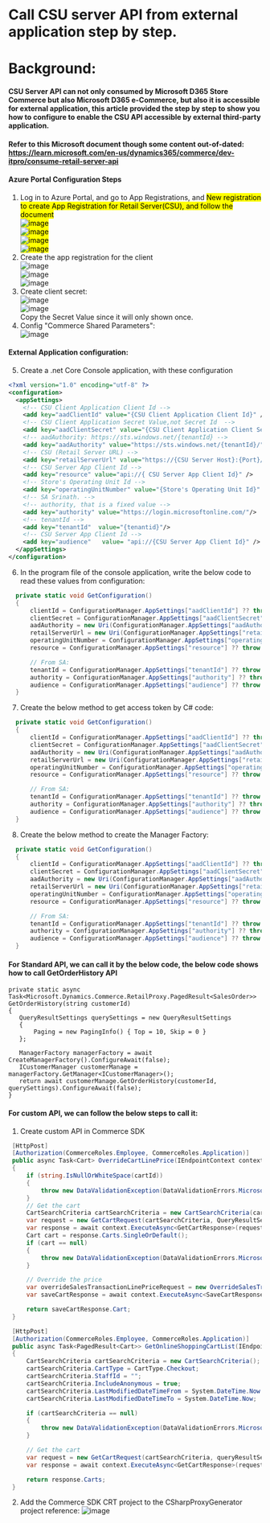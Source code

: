 # Call CSU server API from external application step by step.
# Background: 
#### CSU Server API can not only consumed by Microsoft D365 Store Commerce but also Microsoft D365 e-Commerce, but also it is accessible for external application,  this article provided the step by step to show you how to configure to enable the CSU API accessible by external third-party application.
#### Refer to this Microsoft document though some content out-of-dated: https://learn.microsoft.com/en-us/dynamics365/commerce/dev-itpro/consume-retail-server-api

#### Azure Portal Configuration Steps
1. Log in to Azure Portal, and go to App Registrations, and <mark>New registration<Mark> to create App Registration for Retail Server(CSU), and follow the document <br/>
   ![image](https://github.com/user-attachments/assets/e56d679c-9cd1-446f-8820-26e5aae30dae) <br/>
   ![image](https://github.com/user-attachments/assets/2e7f6282-af38-411b-b63a-5a8deacb53bf) <br/>
   ![image](https://github.com/user-attachments/assets/af619599-f194-4e58-932a-8a35eb52a625)  <br/>
   ![image](https://github.com/user-attachments/assets/e48384db-1bc1-4130-bc4b-50dc89370c9b)
2. Create the app registration for the client<br/>
   ![image](https://github.com/user-attachments/assets/0fd878a9-ae19-4498-81de-31567e583462)<br/>
   ![image](https://github.com/user-attachments/assets/432c7f55-6c6c-4f71-98a2-95a4d3f6c280)<br/>
   ![image](https://github.com/user-attachments/assets/b8b54399-1203-4813-9350-aa8c5d9143e9)<br/>
3. Create client secret:<br/>
   ![image](https://github.com/user-attachments/assets/591ae3b2-a10e-4614-9ddd-1745d65ccb18)<br/>
   ![image](https://github.com/user-attachments/assets/075b03b6-b588-4aba-9269-6eb43690596a)<br/>
   Copy the Secret Value since it will only shown once.
4. Config "Commerce Shared Parameters": <br/>
   ![image](https://github.com/user-attachments/assets/0cf5cd60-3535-4d4a-96e4-54e817c550a8)
#### External Application configuration:
5. Create a .net Core Console application, with these configuration<br/>
```xml
<?xml version="1.0" encoding="utf-8" ?>
<configuration>
  <appSettings>
    <!-- CSU Client Application Client Id -->
    <add key="aadClientId" value="{CSU Client Application Client Id}" />
    <!-- CSU Client Application Secret Value,not Secret Id  -->
    <add key="aadClientSecret" value="{CSU Client Application Client Secret Value}" />
    <!-- aadAuthority: https://sts.windows.net/{tenantId} -->
    <add key="aadAuthority" value="https://sts.windows.net/{tenantId}/" />
    <!-- CSU (Retail Server URL) -->
    <add key="retailServerUrl" value="https://{CSU Server Host}:{Port}/RetailServer/Commerce" />
    <!-- CSU Server App Client Id -->
    <add key="resource" value="api://{ CSU Server App Client Id}" />
    <!-- Store's Operating Unit Id -->
    <add key="operatingUnitNumber" value="{Store's Operating Unit Id}" />
    <!-- SA Srinath. -->
    <!-- authority, that is a fixed value -->
    <add key="authority" value="https://login.microsoftonline.com/"/>
    <!-- tenantId -->
    <add key="tenantId"  value="{tenantid}"/>
    <!-- CSU Server App Client Id -->
    <add key="audience"   value= "api://{CSU Server App Client Id}" />
  </appSettings>
</configuration>
```
6. In the program file of the console application, write the below code to read these values from configuration:
```cs
  private static void GetConfiguration()
  {
      clientId = ConfigurationManager.AppSettings["aadClientId"] ?? throw new ArgumentNullException("aadClientId");
      clientSecret = ConfigurationManager.AppSettings["aadClientSecret"] ?? throw new ArgumentNullException("aadClientSecret");
      aadAuthority = new Uri(ConfigurationManager.AppSettings["aadAuthority"] ?? throw new ArgumentNullException("aadAuthority"));
      retailServerUrl = new Uri(ConfigurationManager.AppSettings["retailServerUrl"] ?? throw new ArgumentNullException("retailServerUrl"));
      operatingUnitNumber = ConfigurationManager.AppSettings["operatingUnitNumber"] ?? throw new ArgumentNullException("operatingUnitNumber");
      resource = ConfigurationManager.AppSettings["resource"] ?? throw new ArgumentNullException("resource");

      // From SA:
      tenantId = ConfigurationManager.AppSettings["tenantId"] ?? throw new ArgumentNullException("tenantId");
      authority = ConfigurationManager.AppSettings["authority"] ?? throw new ArgumentNullException("authority");
      audience = ConfigurationManager.AppSettings["audience"] ?? throw new ArgumentNullException("audience");
  }
```
7. Create the below method to get access token by C# code: <br/>
```cs
  private static void GetConfiguration()
  {
      clientId = ConfigurationManager.AppSettings["aadClientId"] ?? throw new ArgumentNullException("aadClientId");
      clientSecret = ConfigurationManager.AppSettings["aadClientSecret"] ?? throw new ArgumentNullException("aadClientSecret");
      aadAuthority = new Uri(ConfigurationManager.AppSettings["aadAuthority"] ?? throw new ArgumentNullException("aadAuthority"));
      retailServerUrl = new Uri(ConfigurationManager.AppSettings["retailServerUrl"] ?? throw new ArgumentNullException("retailServerUrl"));
      operatingUnitNumber = ConfigurationManager.AppSettings["operatingUnitNumber"] ?? throw new ArgumentNullException("operatingUnitNumber");
      resource = ConfigurationManager.AppSettings["resource"] ?? throw new ArgumentNullException("resource");

      // From SA:
      tenantId = ConfigurationManager.AppSettings["tenantId"] ?? throw new ArgumentNullException("tenantId");
      authority = ConfigurationManager.AppSettings["authority"] ?? throw new ArgumentNullException("authority");
      audience = ConfigurationManager.AppSettings["audience"] ?? throw new ArgumentNullException("audience");
  }
```
8. Create the below method to create the Manager Factory:<br/>
```cs
  private static void GetConfiguration()
  {
      clientId = ConfigurationManager.AppSettings["aadClientId"] ?? throw new ArgumentNullException("aadClientId");
      clientSecret = ConfigurationManager.AppSettings["aadClientSecret"] ?? throw new ArgumentNullException("aadClientSecret");
      aadAuthority = new Uri(ConfigurationManager.AppSettings["aadAuthority"] ?? throw new ArgumentNullException("aadAuthority"));
      retailServerUrl = new Uri(ConfigurationManager.AppSettings["retailServerUrl"] ?? throw new ArgumentNullException("retailServerUrl"));
      operatingUnitNumber = ConfigurationManager.AppSettings["operatingUnitNumber"] ?? throw new ArgumentNullException("operatingUnitNumber");
      resource = ConfigurationManager.AppSettings["resource"] ?? throw new ArgumentNullException("resource");

      // From SA:
      tenantId = ConfigurationManager.AppSettings["tenantId"] ?? throw new ArgumentNullException("tenantId");
      authority = ConfigurationManager.AppSettings["authority"] ?? throw new ArgumentNullException("authority");
      audience = ConfigurationManager.AppSettings["audience"] ?? throw new ArgumentNullException("audience");
  }
```

#### For Standard API, we can call it by the below code, the below code shows how to call GetOrderHistory API
```
private static async Task<Microsoft.Dynamics.Commerce.RetailProxy.PagedResult<SalesOrder>> GetOrderHistory(string customerId)
{
   QueryResultSettings querySettings = new QueryResultSettings
   {
       Paging = new PagingInfo() { Top = 10, Skip = 0 }
   };

   ManagerFactory managerFactory = await CreateManagerFactory().ConfigureAwait(false);
   ICustomerManager customerManage = managerFactory.GetManager<ICustomerManager>();
   return await customerManage.GetOrderHistory(customerId, querySettings).ConfigureAwait(false);
}
```
#### For custom API, we can follow the below steps to  call it:<br/>
1. Create custom API  in Commerce SDK<br/>
```cs
 [HttpPost]
 [Authorization(CommerceRoles.Employee, CommerceRoles.Application)]
 public async Task<Cart> OverrideCartLinePrice(IEndpointContext context, string cartId, string lineId, decimal newPrice)
 {
     if (string.IsNullOrWhiteSpace(cartId))
     {
         throw new DataValidationException(DataValidationErrors.Microsoft_Dynamics_Commerce_Runtime_MissingParameter, "The cart identifier are missing.");
     }
     // Get the cart
     CartSearchCriteria cartSearchCriteria = new CartSearchCriteria(cartId);
     var request = new GetCartRequest(cartSearchCriteria, QueryResultSettings.SingleRecord);
     var response = await context.ExecuteAsync<GetCartResponse>(request).ConfigureAwait(false);
     Cart cart = response.Carts.SingleOrDefault();
     if (cart == null)
     {
         throw new DataValidationException(DataValidationErrors.Microsoft_Dynamics_Commerce_Runtime_ObjectNotFound, "The cart is not found.");
     }

     // Override the price
     var overrideSalesTransactionLinePriceRequest = new OverrideSalesTransactionLinePriceRequest(cart, lineId, newPrice, CalculationModes.All);
     var saveCartResponse = await context.ExecuteAsync<SaveCartResponse>(overrideSalesTransactionLinePriceRequest).ConfigureAwait(false);

     return saveCartResponse.Cart;
 }

 [HttpPost]
 [Authorization(CommerceRoles.Employee, CommerceRoles.Application)]
 public async Task<PagedResult<Cart>> GetOnlineShoppingCartList(IEndpointContext context, QueryResultSettings queryResultSettings)
 {
     CartSearchCriteria cartSearchCriteria = new CartSearchCriteria();
     cartSearchCriteria.CartType = CartType.Checkout;
     cartSearchCriteria.StaffId = "";
     cartSearchCriteria.IncludeAnonymous = true;
     cartSearchCriteria.LastModifiedDateTimeFrom = System.DateTime.Now.AddDays(-10);
     cartSearchCriteria.LastModifiedDateTimeTo = System.DateTime.Now;

     if (cartSearchCriteria == null)
     {
         throw new DataValidationException(DataValidationErrors.Microsoft_Dynamics_Commerce_Runtime_MissingParameter, "The cart identifier are missing.");
     }

     // Get the cart
     var request = new GetCartRequest(cartSearchCriteria, queryResultSettings);
     var response = await context.ExecuteAsync<GetCartResponse>(request).ConfigureAwait(false);

     return response.Carts;
 }
```
2. Add the Commerce SDK CRT project to the CSharpProxyGenerator project reference:
   ![image](https://github.com/user-attachments/assets/464e7d82-285b-45ba-a70a-23d39b8e9d46)

